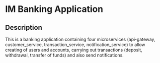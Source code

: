 # IM Banking Application

## Description
This is a banking application containing four microservices (api-gateway, customer_service, transaction_service, notification_service) to allow creating of users and accounts, carrying out transactions (deposit, withdrawal, transfer of funds) and also send notifications.


